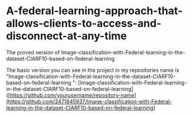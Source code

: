 # A-federal-learning-approach-that-allows-clients-to-access-and-disconnect-at-any-time
The proved version of Image-classification-with-Federal-learning-in-the-dataset-CIARF10-based-on-federal-learning

The basic version you can see in the project in my repositories name is "Image-classification-with-Federal-learning-in-the-dataset-CIARF10-based-on-federal-learning ":
[Image-classification-with-Federal-learning-in-the-dataset-CIARF10-based-on-federal-learning]([https://github.com/yourusername/repository-name](https://github.com/2471845937/Image-classification-with-Federal-learning-in-the-dataset-CIARF10-based-on-federal-learning)
